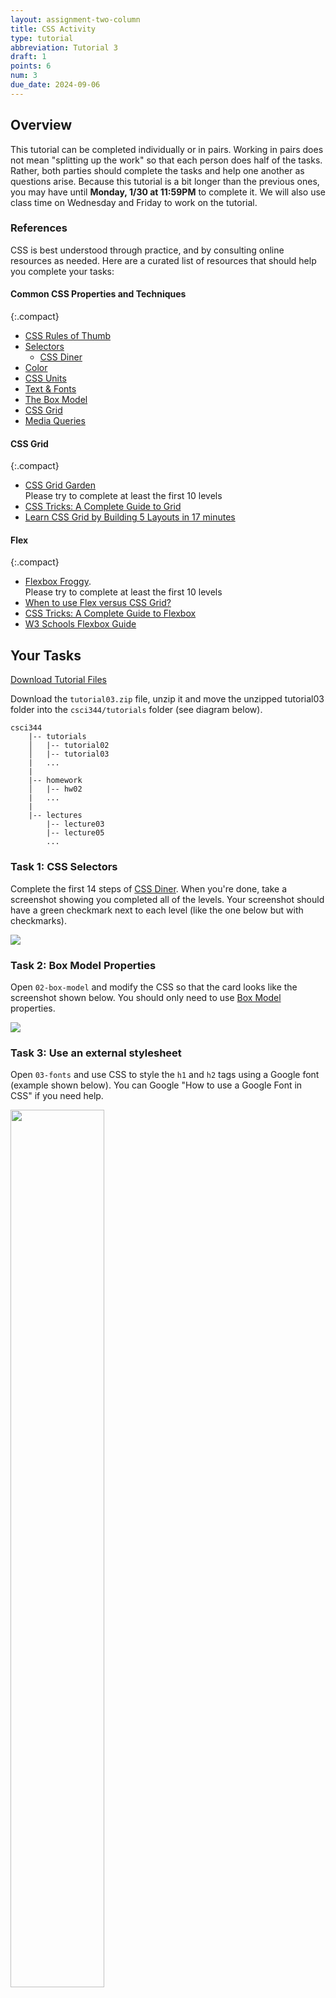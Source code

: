 ```yaml
---
layout: assignment-two-column
title: CSS Activity
type: tutorial
abbreviation: Tutorial 3
draft: 1
points: 6
num: 3
due_date: 2024-09-06
---
```


<style>
    img.xsmall {
        max-width: 250px;
        width: 60%;
    }
    img.large {
        max-width: 100%;
        width: 100%;
    }
</style>

## Overview
This tutorial can be completed individually or in pairs. Working in pairs does not mean "splitting up the work" so that each person does half of the tasks. Rather, both parties should complete the tasks and help one another as questions arise. Because this tutorial is a bit longer than the previous ones, you may have until **Monday, 1/30 at 11:59PM** to complete it. We will also use class time on Wednesday and Friday to work on the tutorial.

### References
CSS is best understood through practice, and by consulting online resources as needed. Here are a curated list of resources that should help you complete your tasks:

#### Common CSS Properties and Techniques

{:.compact}
* <a href="../css-reference/rules-of-thumb/">CSS Rules of Thumb</a> 
* <a href="../css-reference/selectors/">Selectors</a>
    * [CSS Diner](https://flukeout.github.io/)
* <a href="../css-reference/color/">Color</a>
* [CSS Units](/fall2024/css-reference/units/)
* <a href="../css-reference/fonts/">Text &amp; Fonts</a>
* <a href="../css-reference/box-model/">The Box Model</a>
* <a href="../css-reference/css-grid/">CSS Grid</a>  
* <a href="../css-reference/media-queries/">Media Queries</a>    

#### CSS Grid

{:.compact}
* <a href="https://cssgridgarden.com/" target="_blank">CSS Grid Garden</a> <br>Please try to complete at least the first 10 levels 
* <a href="https://css-tricks.com/snippets/css/complete-guide-grid/" target="_blank">CSS Tricks: A Complete Guide to Grid</a>
* <a href="https://www.freecodecamp.org/news/learn-css-grid-by-building-5-layouts/" target="_blank">Learn CSS Grid by Building 5 Layouts in 17 minutes</a>

#### Flex

{:.compact}
* <a href="https://flexboxfroggy.com/" target="_blank">Flexbox Froggy</a>.<br>Please try to complete at least the first 10 levels
* <a href="https://university.webflow.com/lesson/flexbox-vs-grid" target="_blank">When to use Flex versus CSS Grid?</a>      
* <a href="https://css-tricks.com/snippets/css/a-guide-to-flexbox/" target="_blank">CSS Tricks: A Complete Guide to Flexbox</a>
* <a href="https://www.w3schools.com/css/css3_flexbox.asp" target="_blank">W3 Schools Flexbox Guide</a>    



## Your Tasks
<a href="/fall2024/course-files/tutorials/tutorial03.zip" class="nu-button">Download Tutorial Files <i class="fas fa-download"></i></a>

Download the `tutorial03.zip` file, unzip it and move the unzipped tutorial03 folder into the `csci344/tutorials` folder (see diagram below).

```
csci344
    |-- tutorials
    │   |-- tutorial02
    │   |-- tutorial03
    |   ...
    |
    |-- homework
    │   |-- hw02
    |   ...
    |
    |-- lectures
        |-- lecture03
        |-- lecture05
        ...
```

### Task 1: CSS Selectors
Complete the first 14 steps of <a href="https://flukeout.github.io/" target="_blank">CSS Diner</a>. When you're done, take a screenshot showing you completed all of the levels. Your screenshot should have a green checkmark next to each level (like the one below but with checkmarks).

<img class="small frame" src="/fall2024/assets/images/tutorials/tutorial03/exercise01.png" />

### Task 2: Box Model Properties
Open `02-box-model` and modify the CSS so that the card looks like the screenshot shown below. You should only need to use [Box Model](../css-reference/box-model/) properties.

<img class="small" src="/fall2024/assets/images/tutorials/tutorial03/exercise02.png" />

### Task 3: Use an external stylesheet
Open `03-fonts` and use CSS to style the `h1` and `h2` tags using a Google font (example shown below). You can Google "How to use a Google Font in CSS" if you need help.

<img class="frame xsmall" src="/fall2024/assets/images/tutorials/tutorial03/exercise03.png" />

### Task 4: Center-align elements within a container

Open `04-flex` and create the layout shown below by editing the CSS file. You should not need to edit the HTML.

<img src="/fall2024/assets/images/tutorials/tutorial03/exercise04.gif" />

Please ensure that the following criteria are met:

{:.compact}
* The height of each `section` should be the same as the height of the browser window.
* The content inside of each `section` tag should be centered horizontally and vertically.
* Each `section` should have a different background color.
* The content in each `section` should be stacked vertically

### Task 5: Create a Navigation Bar
Open `05-navbar`, and try to make the following layout using flex. The navigation bar should also be anchored to the top so when you scroll, the nav bar stays fixed.

<img class="frame large" src="/fall2024/assets/images/tutorials/tutorial03/exercise05.png" />

Hints:

{:.compact}
* Both the `nav` and `ul` elements will need to be put into flex mode.
* Use the Chrome inspector to adjust the alignment properties.
* To turn the bullets off, set the `list-style-type` property to `none`.
* To create a fixed menu, see <a href="https://codepen.io/vanwars/pen/LYBdyzJ?editors=0100" target="_blank">this code sample</a>: 


### Task 6: Create this layout

Open `06-grid`, and try to make the following layout using CSS Grid. You should not need to modify the HTML file. Note that the gridlines are just for demonstration, but they won’t actually be visible.

<img class="small" src="/fall2024/assets/images/tutorials/tutorial03/exercise06b.png" />

**Note:** You do NOT have to center the text inside of each section unless you want to.

### Task 7: Create the Taco Temple layout

Open `07-tacotemple`, and try to make the following layout using CSS Grid. You should only have to edit the CSS file. 

<img class="large" src="/fall2024/assets/images/tutorials/tutorial03/tacotemple01.png" />

**A few hints:**
The `main` container is a grid with two columns -- no rows specified). See grid lines: 

<img class="large" src="/fall2024/assets/images/tutorials/tutorial03/tacotemple02.png" />

The `section` container is also a grid with two columns. See grid lines: 

<img class="small" src="/fall2024/assets/images/tutorials/tutorial03/tacotemple03.png" />

## What to turn in
Submit your tutorial files -- including your screenshot from task 1 -- by zipping your entire tutorial03 folder and uploading it to Moodle under **Tutorial 3**. If you collaborated with someone, please list your partner's name in the comments section.
